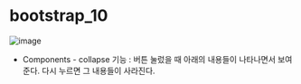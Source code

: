 # bootstrap_10

![image](https://user-images.githubusercontent.com/37132897/158345070-422ad302-4c15-4229-abc2-6f683f8e101c.png)

- Components - collapse 기능 : 버튼 눌렀을 때 아래의 내용들이 나타나면서 보여준다. 다시 누르면 그 내용들이 사라진다. 
